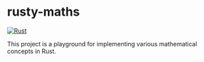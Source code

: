 # rusty-maths

[![Rust](https://github.com/ShaneMarusczak/rusty-maths/actions/workflows/rust.yml/badge.svg?branch=main&event=push)](https://github.com/ShaneMarusczak/rusty-maths/actions/workflows/rust.yml)

This project is a playground for implementing various mathematical concepts in Rust.
